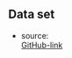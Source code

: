 ## Data set

- source:<br>
	[GitHub-link](https://github.com/ankitshah009/Task-4-Large-scale-weakly-supervised-sound-event-detection-for-smart-cars)
